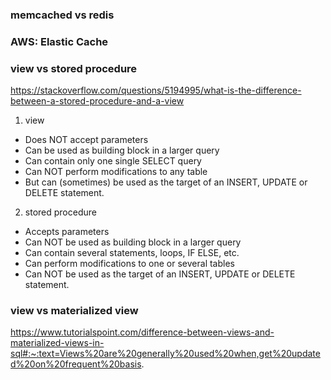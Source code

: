 ### memcached vs redis

### AWS: Elastic Cache

### view vs stored procedure
https://stackoverflow.com/questions/5194995/what-is-the-difference-between-a-stored-procedure-and-a-view
1. view
- Does NOT accept parameters
- Can be used as building block in a larger query
- Can contain only one single SELECT query
- Can NOT perform modifications to any table
- But can (sometimes) be used as the target of an INSERT, UPDATE or DELETE statement.

2. stored procedure
- Accepts parameters 
- Can NOT be used as building block in a larger query
- Can contain several statements, loops, IF ELSE, etc.
- Can perform modifications to one or several tables
- Can NOT be used as the target of an INSERT, UPDATE or DELETE statement.


### view vs materialized view
https://www.tutorialspoint.com/difference-between-views-and-materialized-views-in-sql#:~:text=Views%20are%20generally%20used%20when,get%20updated%20on%20frequent%20basis.